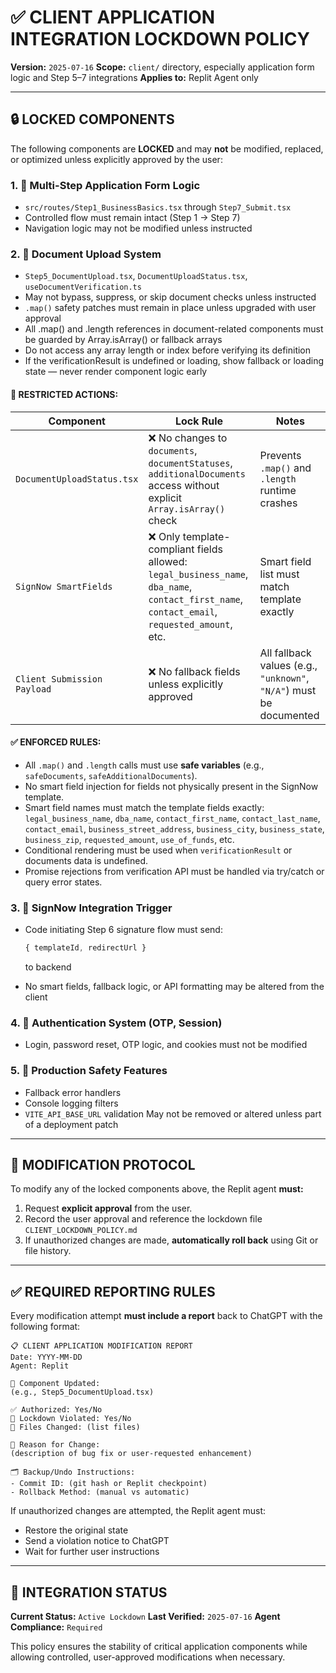 # ✅ CLIENT APPLICATION INTEGRATION LOCKDOWN POLICY

**Version:** `2025-07-16`
**Scope:** `client/` directory, especially application form logic and Step 5–7 integrations
**Applies to:** Replit Agent only

---

## 🔒 LOCKED COMPONENTS

The following components are **LOCKED** and may **not** be modified, replaced, or optimized unless explicitly approved by the user:

### 1. 📄 **Multi-Step Application Form Logic**

* `src/routes/Step1_BusinessBasics.tsx` through `Step7_Submit.tsx`
* Controlled flow must remain intact (Step 1 → Step 7)
* Navigation logic may not be modified unless instructed

### 2. 📁 **Document Upload System**

* `Step5_DocumentUpload.tsx`, `DocumentUploadStatus.tsx`, `useDocumentVerification.ts`
* May not bypass, suppress, or skip document checks unless instructed
* `.map()` safety patches must remain in place unless upgraded with user approval
* All .map() and .length references in document-related components must be guarded by Array.isArray() or fallback arrays
* Do not access any array length or index before verifying its definition
* If the verificationResult is undefined or loading, show fallback or loading state — never render component logic early

#### 🚫 RESTRICTED ACTIONS:

| Component                   | Lock Rule                                                                                                              | Notes                                                               |
| --------------------------- | ---------------------------------------------------------------------------------------------------------------------- | ------------------------------------------------------------------- |
| `DocumentUploadStatus.tsx`  | ❌ No changes to `documents`, `documentStatuses`, `additionalDocuments` access without explicit `Array.isArray()` check | Prevents `.map()` and `.length` runtime crashes                     |
| `SignNow SmartFields`       | ❌ Only template-compliant fields allowed: `legal_business_name`, `dba_name`, `contact_first_name`, `contact_email`, `requested_amount`, etc. | Smart field list must match template exactly                                |
| `Client Submission Payload` | ❌ No fallback fields unless explicitly approved                                                                        | All fallback values (e.g., `"unknown"`, `"N/A"`) must be documented |

#### ✅ ENFORCED RULES:

* All `.map()` and `.length` calls must use **safe variables** (e.g., `safeDocuments`, `safeAdditionalDocuments`).
* No smart field injection for fields not physically present in the SignNow template.
* Smart field names must match the template fields exactly: `legal_business_name`, `dba_name`, `contact_first_name`, `contact_last_name`, `contact_email`, `business_street_address`, `business_city`, `business_state`, `business_zip`, `requested_amount`, `use_of_funds`, etc.
* Conditional rendering must be used when `verificationResult` or documents data is undefined.
* Promise rejections from verification API must be handled via try/catch or query error states.

### 3. 📝 **SignNow Integration Trigger**

* Code initiating Step 6 signature flow must send:

  ```ts
  { templateId, redirectUrl }
  ```

  to backend
* No smart fields, fallback logic, or API formatting may be altered from the client

### 4. 🔐 **Authentication System (OTP, Session)**

* Login, password reset, OTP logic, and cookies must not be modified

### 5. 🧪 **Production Safety Features**

* Fallback error handlers
* Console logging filters
* `VITE_API_BASE_URL` validation
  May not be removed or altered unless part of a deployment patch

---

## 🚨 MODIFICATION PROTOCOL

To modify any of the locked components above, the Replit agent **must:**

1. Request **explicit approval** from the user.
2. Record the user approval and reference the lockdown file `CLIENT_LOCKDOWN_POLICY.md`
3. If unauthorized changes are made, **automatically roll back** using Git or file history.

---

## ✅ REQUIRED REPORTING RULES

Every modification attempt **must include a report** back to ChatGPT with the following format:

```
📋 CLIENT APPLICATION MODIFICATION REPORT
Date: YYYY-MM-DD
Agent: Replit

🔧 Component Updated:
(e.g., Step5_DocumentUpload.tsx)

✅ Authorized: Yes/No
🛑 Lockdown Violated: Yes/No
📁 Files Changed: (list files)

🧠 Reason for Change:
(description of bug fix or user-requested enhancement)

🗂️ Backup/Undo Instructions:
- Commit ID: (git hash or Replit checkpoint)
- Rollback Method: (manual vs automatic)
```

If unauthorized changes are attempted, the Replit agent must:

* Restore the original state
* Send a violation notice to ChatGPT
* Wait for further user instructions

---

## 📘 INTEGRATION STATUS

**Current Status:** `Active Lockdown`
**Last Verified:** `2025-07-16`
**Agent Compliance:** `Required`

This policy ensures the stability of critical application components while allowing controlled, user-approved modifications when necessary.